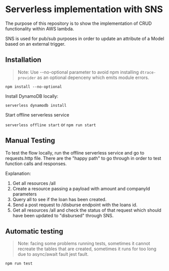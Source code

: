 # Serverless implementation with SNS

The purpose of this repository is to show the implementation of CRUD functionality within AWS lambda.

SNS is used for pub/sub purposes in order to update an attribute of a Model based on an external trigger.

## Installation

> Note: Use --no-optional parameter to avoid npm installing `dtrace-provider` as an optional depenceny which emits module errors.

`npm install --no-optional`

Install DynamoDB locally:

`serverless dynamodb install`

Start offline serverless service

`serverless offline start` or `npm run start`

## Manual Testing

To test the flow locally, run the offline serverless service and go to requests.http file. There are the "happy path" to go through in order to test function calls and responses.

Explanation:

1. Get all resources /all
2. Create a resource passing a payload with amount and companyId parameters
3. Query all to see if the loan has been created.
4. Send a post request to /disburse endpoint with the loans id.
5. Get all resources /all and check the status of that request which should have been updated to "disbursed" through SNS.

## Automatic testing

> Note: facing some problems running tests, sometimes it cannot recreate the tables that are created, sometimes it runs for too long due to async/await fault jest fault.

`npm run test`
